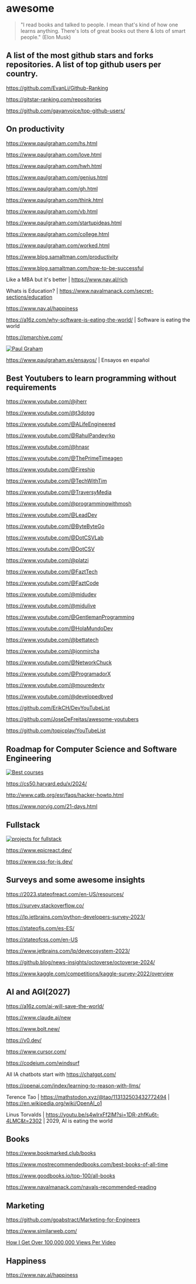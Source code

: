 # awesome
> "I read books and talked to people. I mean that's kind of how one learns anything. There's lots of great books out there & lots of smart people." (Elon Musk)
 
## A list of the most github stars and forks repositories. A list of top github users per country.

https://github.com/EvanLi/Github-Ranking

https://gitstar-ranking.com/repositories

https://github.com/gayanvoice/top-github-users/

## On productivity

https://www.paulgraham.com/hs.html

https://www.paulgraham.com/love.html

https://www.paulgraham.com/hwh.html

https://www.paulgraham.com/genius.html

https://www.paulgraham.com/gh.html

https://www.paulgraham.com/think.html

https://www.paulgraham.com/vb.html

https://www.paulgraham.com/startupideas.html

https://www.paulgraham.com/college.html

https://www.paulgraham.com/worked.html

https://www.blog.samaltman.com/productivity

https://www.blog.samaltman.com/how-to-be-successful

Like a MBA but it's better | https://www.nav.al/rich

Whats is Education? | https://www.navalmanack.com/secret-sections/education

https://www.nav.al/happiness

https://a16z.com/why-software-is-eating-the-world/ | Software is eating the world

https://pmarchive.com/

[![Paul Graham](https://pbs.twimg.com/media/E1vS9WwWUAEYYaR?format=jpg&name=medium)](https://www.paulgraham.com/articles.html)

https://www.paulgraham.es/ensayos/ | Ensayos en español

## Best Youtubers to learn programming without requirements

https://www.youtube.com/@jherr

https://www.youtube.com/@t3dotgg

https://www.youtube.com/@ALifeEngineered

https://www.youtube.com/@RahulPandeyrkp

https://www.youtube.com/@hnasr

https://www.youtube.com/@ThePrimeTimeagen

https://www.youtube.com/@Fireship

https://www.youtube.com/@TechWithTim

https://www.youtube.com/@TraversyMedia

https://www.youtube.com/@programmingwithmosh

https://www.youtube.com/@LeadDev

https://www.youtube.com/@ByteByteGo

https://www.youtube.com/@DotCSVLab

https://www.youtube.com/@DotCSV

https://www.youtube.com/@platzi

https://www.youtube.com/@FaztTech

https://www.youtube.com/@FaztCode

https://www.youtube.com/@midudev

https://www.youtube.com/@midulive

https://www.youtube.com/@GentlemanProgramming

https://www.youtube.com/@HolaMundoDev

https://www.youtube.com/@bettatech

https://www.youtube.com/@jonmircha

https://www.youtube.com/@NetworkChuck

https://www.youtube.com/@ProgramadorX

https://www.youtube.com/@mouredevtv

https://www.youtube.com/@developedbyed

https://github.com/ErikCH/DevYouTubeList

https://github.com/JoseDeFreitas/awesome-youtubers

https://github.com/topicplay/YouTubeList

## Roadmap for Computer Science and Software Engineering
[![Best courses](https://i.ytimg.com/vi/dqlO6_5rZSQ/hq720.jpg)](https://www.youtube.com/watch?v=dqlO6_5rZSQ)

https://cs50.harvard.edu/x/2024/

http://www.catb.org/esr/faqs/hacker-howto.html

https://www.norvig.com/21-days.html

## Fullstack

[![projects for fullstack](http://img.youtube.com/vi/Osy0yuxuEOw/0.jpg)](https://www.youtube.com/watch?v=Osy0yuxuEOw)

https://www.epicreact.dev/

https://www.css-for-js.dev/

## Surveys and some awesome insights

https://2023.stateofreact.com/en-US/resources/

https://survey.stackoverflow.co/

https://lp.jetbrains.com/python-developers-survey-2023/

https://stateofjs.com/es-ES/

https://stateofcss.com/en-US

https://www.jetbrains.com/lp/devecosystem-2023/

https://github.blog/news-insights/octoverse/octoverse-2024/

https://www.kaggle.com/competitions/kaggle-survey-2022/overview

## AI and AGI(2027)

https://a16z.com/ai-will-save-the-world/

https://www.claude.ai/new

https://www.bolt.new/

https://v0.dev/

https://www.cursor.com/

https://codeium.com/windsurf

All IA chatbots start with https://chatgpt.com/

https://openai.com/index/learning-to-reason-with-llms/

Terence Tao | https://mathstodon.xyz/@tao/113132503432772494 | https://en.wikipedia.org/wiki/OpenAI_o1

Linus Torvalds | https://youtu.be/s4wlrxFf2lM?si=1DR-zhfKu6t-4LMC&t=2302 | 2029, AI is eating the world 

## Books

https://www.bookmarked.club/books

https://www.mostrecommendedbooks.com/best-books-of-all-time

https://www.goodbooks.io/top-100/all-books

https://www.navalmanack.com/navals-recommended-reading

## Marketing

https://github.com/goabstract/Marketing-for-Engineers

https://www.similarweb.com/

[How I Get Over 100,000,000 Views Per Video](https://www.youtube.com/watch?v=T7M3PpjBZzw)

## Happiness

https://www.nav.al/happiness

